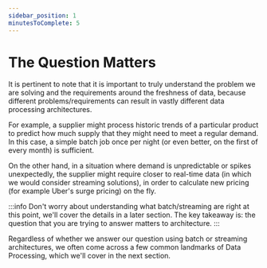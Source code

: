 ```yaml
---
sidebar_position: 1
minutesToComplete: 5
---
```


# The Question Matters
It is pertinent to note that it is important to truly understand the problem we are solving and the requirements around the freshness of data, because different problems/requirements can result in vastly different data processing architectures.

For example, a supplier might process historic trends of a particular product to predict how much supply that they might need to meet a regular demand. In this case, a simple batch job once per night (or even better, on the first of every month) is sufficient. 

On the other hand, in a situation where demand is unpredictable or spikes unexpectedly, the supplier might require closer to real-time data (in which we would consider streaming solutions), in order to calculate new pricing (for example Uber's surge pricing) on the fly.

:::info
Don't worry about understanding what batch/streaming are right at this point, we'll cover the details in a later section. The key takeaway is: the question that you are trying to answer matters to architecture.
:::

Regardless of whether we answer our question using batch or streaming architectures, we often come across a few common landmarks of Data Processing, which we'll cover in the next section.
